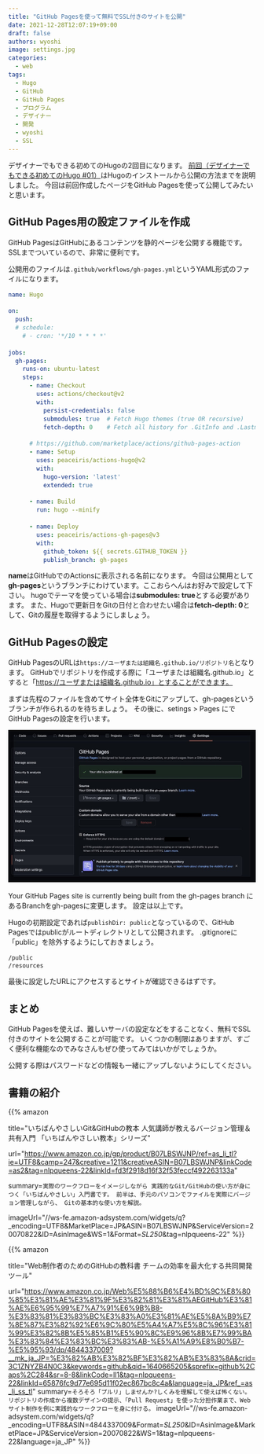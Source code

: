 ```yaml
---
title: "GitHub Pagesを使って無料でSSL付きのサイトを公開"
date: 2021-12-28T12:07:19+09:00
draft: false
authors: wyoshi
image: settings.jpg
categories:
  - web
tags:
  - Hugo
  - GitHub
  - GitHub Pages
  - プログラム
  - デザイナー
  - 開発
  - wyoshi
  - SSL
---
```

デザイナーでもできる初めてのHugoの2回目になります。
[前回（デザイナーでもできる初めてのHugo #01）](/posts/2021-12-21/)はHugoのインストールから公開の方法までを説明しました。
今回は前回作成したページをGitHub Pagesを使って公開してみたいと思います。

## GitHub Pages用の設定ファイルを作成
GitHub PagesはGitHubにあるコンテンツを静的ページを公開する機能です。
SSLまでついているので、非常に便利です。

公開用のファイルは`.github/workflows/gh-pages.yml`というYAML形式のファイルになります。

```yaml:.github/workflows/gh-pages.yml
name: Hugo

on:
  push:
  # schedule:
    # - cron: '*/10 * * * *'

jobs:
  gh-pages:
    runs-on: ubuntu-latest
    steps:
      - name: Checkout
        uses: actions/checkout@v2
        with:
          persist-credentials: false
          submodules: true  # Fetch Hugo themes (true OR recursive)
          fetch-depth: 0    # Fetch all history for .GitInfo and .Lastmod

      # https://github.com/marketplace/actions/github-pages-action
      - name: Setup
        uses: peaceiris/actions-hugo@v2
        with:
          hugo-version: 'latest'
          extended: true

      - name: Build
        run: hugo --minify

      - name: Deploy
        uses: peaceiris/actions-gh-pages@v3
        with:
          github_token: ${{ secrets.GITHUB_TOKEN }}
          publish_branch: gh-pages
```

**name**はGitHubでのActionsに表示される名前になります。
今回は公開用として**gh-pages**というブランチにわけています。ここおらへんはお好みで設定して下さい。
hugoでテーマを使っている場合は**submodules: true**とする必要があります。
また、Hugoで更新日をGitの日付と合わせたい場合は**fetch-depth: 0**として、Gitの履歴を取得するようにしましょう。

## GitHub Pagesの設定
GitHub PagesのURLは`https://ユーザまたは組織名.github.io/リポジトリ名`となります。
GitHubでリポジトリを作成する際に「ユーザまたは組織名.github.io」とすると「https://ユーザまたは組織名.github.io」とすることができます。

まずは先程のファイルを含めてサイト全体をGitにアップして、gh-pagesというブランチが作られるのを待ちましょう。
その後に、setings > Pages にでGitHub Pagesの設定を行います。

![GitHub Pagesの設定](settings.jpg "")

Your GitHub Pages site is currently being built from the gh-pages branch
にあるBranchをgh-pagesに変更します。
設定は以上です。

Hugoの初期設定であれば`publishDir: public`となっているので、GitHub Pagesではpublicがルートディレクトリとして公開されます。
.gitignoreに「public」を除外するようにしておきましょう。

```:.gitignore
/public
/resources
```

最後に設定したURLにアクセスするとサイトが確認できるはずです。

## まとめ
GitHub Pagesを使えば、難しいサーバの設定などをすることなく、無料でSSL付きのサイトを公開することが可能です。
いくつかの制限はありますが、すごく便利な機能なのでみなさんもぜひ使ってみてはいかがでしょうか。

公開する際はパスワードなどの情報も一緒にアップしないようにしてください。

## 書籍の紹介
{{% amazon

title="いちばんやさしいGit&GitHubの教本 人気講師が教えるバージョン管理＆共有入門 「いちばんやさしい教本」シリーズ"

url="https://www.amazon.co.jp/gp/product/B07LBSWJNP/ref=as_li_tl?ie=UTF8&camp=247&creative=1211&creativeASIN=B07LBSWJNP&linkCode=as2&tag=nlpqueens-22&linkId=fd3f2918d16f32f53feccf492263133a"

summary=`実際のワークフローをイメージしながら
実践的なGit/GitHubの使い方が身につく「いちばんやさしい」入門書です。
前半は、手元のパソコンでファイルを実際にバージョン管理しながら、
Gitの基本的な使い方を解説。`

imageUrl="//ws-fe.amazon-adsystem.com/widgets/q?_encoding=UTF8&MarketPlace=JP&ASIN=B07LBSWJNP&ServiceVersion=20070822&ID=AsinImage&WS=1&Format=_SL250_&tag=nlpqueens-22"
%}}

{{% amazon

title="Web制作者のためのGitHubの教科書 チームの効率を最大化する共同開発ツール"

url="https://www.amazon.co.jp/Web%E5%88%B6%E4%BD%9C%E8%80%85%E3%81%AE%E3%81%9F%E3%82%81%E3%81%AEGitHub%E3%81%AE%E6%95%99%E7%A7%91%E6%9B%B8-%E3%83%81%E3%83%BC%E3%83%A0%E3%81%AE%E5%8A%B9%E7%8E%87%E3%82%92%E6%9C%80%E5%A4%A7%E5%8C%96%E3%81%99%E3%82%8B%E5%85%B1%E5%90%8C%E9%96%8B%E7%99%BA%E3%83%84%E3%83%BC%E3%83%AB-%E5%A1%A9%E8%B0%B7-%E5%95%93/dp/4844337009?__mk_ja_JP=%E3%82%AB%E3%82%BF%E3%82%AB%E3%83%8A&crid=3C1ZNYZB4N0C3&keywords=github&qid=1640665205&sprefix=github%2Caps%2C284&sr=8-8&linkCode=ll1&tag=nlpqueens-22&linkId=65876fc9d77e695d11f02ec867bc8c4a&language=ja_JP&ref_=as_li_ss_tl"
summary=`そろそろ「プルリ」しませんか?しくみを理解して使えば怖くない。リポジトリの作成から複数デザインの提示、「Pull Request」を使った分担作業まで、Webサイト制作を例に実践的なワークフローを身に付ける。`
imageUrl="//ws-fe.amazon-adsystem.com/widgets/q?_encoding=UTF8&ASIN=4844337009&Format=_SL250_&ID=AsinImage&MarketPlace=JP&ServiceVersion=20070822&WS=1&tag=nlpqueens-22&language=ja_JP"
%}}
